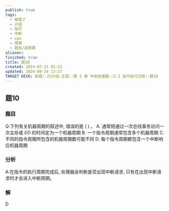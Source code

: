 ```yaml
---
publish: true
tags:
  - 做错了
  - 计组
  - 指令
  - 中断
  - cpu
  - 周期
  - 题目/选择题
aliases: 
finished: true
title: 题10
created: 2024-07-21 02:53
updated: 2024-09-24 13:17
TARGET DECK: 刷题::25计组-王道::第 5 章 中央处理器::5.2 指令执行过程::题10
---
```


## 题10
### 题目
Q:下列有关机器周期的叙述中, 错误的是 ( ) 。
A. 通常把通过一次总线事务访问一次主存或 $I/O$ 的时间定为一个机器周期
B. 一个指令周期通常包含多个机器周期
C. 不同的指令周期所包含的机器周期数可能不同
D. 每个指令周期都包含一个中断响应机器周期
### 分析
A:在指令的执行周期完成后, 处理器会判断是否出现中断请求, 只有在出现中断请求时才会进入中断周期。
### 解
D
<!--ID: 1727368451012-->


